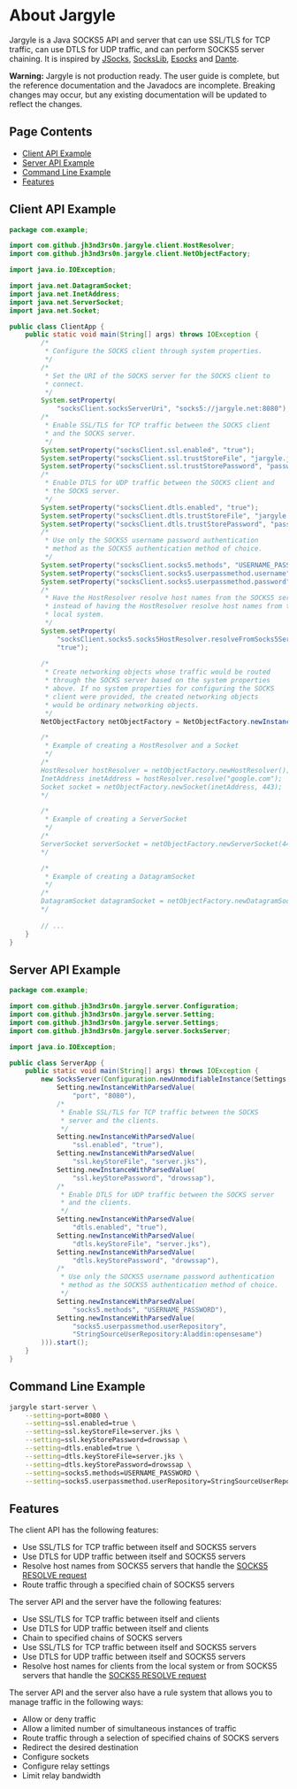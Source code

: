 # About Jargyle 

Jargyle is a Java SOCKS5 API and server that can use SSL/TLS for TCP traffic,
can use DTLS for UDP traffic, and can perform SOCKS5 server chaining. It is
inspired by [JSocks](https://jsocks.sourceforge.net/),
[SocksLib](https://github.com/fengyouchao/sockslib),
[Esocks](https://github.com/fengyouchao/esocks) and
[Dante](https://www.inet.no/dante/index.html).

**Warning:** Jargyle is not production ready. The user guide is complete, but
the reference documentation and the Javadocs are incomplete. Breaking changes
may occur, but any existing documentation will be updated to reflect the
changes.

## Page Contents

-   [Client API Example](#client-api-example)
-   [Server API Example](#server-api-example)
-   [Command Line Example](#command-line-example)
-   [Features](#features)

## Client API Example

```java
package com.example;

import com.github.jh3nd3rs0n.jargyle.client.HostResolver;
import com.github.jh3nd3rs0n.jargyle.client.NetObjectFactory;

import java.io.IOException;

import java.net.DatagramSocket;
import java.net.InetAddress;
import java.net.ServerSocket;
import java.net.Socket;

public class ClientApp {
    public static void main(String[] args) throws IOException {
        /*
         * Configure the SOCKS client through system properties.
         */
        /*
         * Set the URI of the SOCKS server for the SOCKS client to 
         * connect.
         */
        System.setProperty(
            "socksClient.socksServerUri", "socks5://jargyle.net:8080");
        /*
         * Enable SSL/TLS for TCP traffic between the SOCKS client 
         * and the SOCKS server.
         */
        System.setProperty("socksClient.ssl.enabled", "true");
        System.setProperty("socksClient.ssl.trustStoreFile", "jargyle.jks");
        System.setProperty("socksClient.ssl.trustStorePassword", "password");
        /*
         * Enable DTLS for UDP traffic between the SOCKS client and 
         * the SOCKS server.
         */
        System.setProperty("socksClient.dtls.enabled", "true");
        System.setProperty("socksClient.dtls.trustStoreFile", "jargyle.jks");
        System.setProperty("socksClient.dtls.trustStorePassword", "password");
        /*
         * Use only the SOCKS5 username password authentication 
         * method as the SOCKS5 authentication method of choice.
         */
        System.setProperty("socksClient.socks5.methods", "USERNAME_PASSWORD");
        System.setProperty("socksClient.socks5.userpassmethod.username", "Aladdin");
        System.setProperty("socksClient.socks5.userpassmethod.password", "opensesame");
        /*
         * Have the HostResolver resolve host names from the SOCKS5 server 
         * instead of having the HostResolver resolve host names from the 
         * local system.
         */
        System.setProperty(
            "socksClient.socks5.socks5HostResolver.resolveFromSocks5Server", 
            "true");
        
        /*
         * Create networking objects whose traffic would be routed 
         * through the SOCKS server based on the system properties 
         * above. If no system properties for configuring the SOCKS 
         * client were provided, the created networking objects 
         * would be ordinary networking objects.
         */
        NetObjectFactory netObjectFactory = NetObjectFactory.newInstance();

        /*
         * Example of creating a HostResolver and a Socket
         */
        /*        
        HostResolver hostResolver = netObjectFactory.newHostResolver();
        InetAddress inetAddress = hostResolver.resolve("google.com");        
        Socket socket = netObjectFactory.newSocket(inetAddress, 443);
        */

        /*
         * Example of creating a ServerSocket
         */
        /*
        ServerSocket serverSocket = netObjectFactory.newServerSocket(443);
        */

        /*
         * Example of creating a DatagramSocket
         */        
        /*
        DatagramSocket datagramSocket = netObjectFactory.newDatagramSocket(4444);
        */
        
        // ...
    }
}
```

## Server API Example

```java
package com.example;

import com.github.jh3nd3rs0n.jargyle.server.Configuration;
import com.github.jh3nd3rs0n.jargyle.server.Setting;
import com.github.jh3nd3rs0n.jargyle.server.Settings;
import com.github.jh3nd3rs0n.jargyle.server.SocksServer;

import java.io.IOException;

public class ServerApp {
    public static void main(String[] args) throws IOException {
        new SocksServer(Configuration.newUnmodifiableInstance(Settings.of(
            Setting.newInstanceWithParsedValue(
                "port", "8080"),
            /*
             * Enable SSL/TLS for TCP traffic between the SOCKS 
             * server and the clients.
             */
            Setting.newInstanceWithParsedValue(
                "ssl.enabled", "true"),
            Setting.newInstanceWithParsedValue(
                "ssl.keyStoreFile", "server.jks"),
            Setting.newInstanceWithParsedValue(
                "ssl.keyStorePassword", "drowssap"),
            /*
             * Enable DTLS for UDP traffic between the SOCKS server 
             * and the clients.
             */
            Setting.newInstanceWithParsedValue(
                "dtls.enabled", "true"),
            Setting.newInstanceWithParsedValue(
                "dtls.keyStoreFile", "server.jks"),
            Setting.newInstanceWithParsedValue(
                "dtls.keyStorePassword", "drowssap"),
            /*
             * Use only the SOCKS5 username password authentication 
             * method as the SOCKS5 authentication method of choice.
             */
            Setting.newInstanceWithParsedValue(
                "socks5.methods", "USERNAME_PASSWORD"),
            Setting.newInstanceWithParsedValue(
                "socks5.userpassmethod.userRepository",
                "StringSourceUserRepository:Aladdin:opensesame")
        ))).start();
    }
}
```

## Command Line Example

```bash
jargyle start-server \
    --setting=port=8080 \
    --setting=ssl.enabled=true \
    --setting=ssl.keyStoreFile=server.jks \
    --setting=ssl.keyStorePassword=drowssap \
    --setting=dtls.enabled=true \
    --setting=dtls.keyStoreFile=server.jks \
    --setting=dtls.keyStorePassword=drowssap \
    --setting=socks5.methods=USERNAME_PASSWORD \
    --setting=socks5.userpassmethod.userRepository=StringSourceUserRepository:Aladdin:opensesame
```

## Features

The client API has the following features:

-   Use SSL/TLS for TCP traffic between itself and SOCKS5 servers
-   Use DTLS for UDP traffic between itself and SOCKS5 servers
-   Resolve host names from SOCKS5 servers that handle the
[SOCKS5 RESOLVE request](reference/socks5-resolve-request.md)
-   Route traffic through a specified chain of SOCKS5 servers 

The server API and the server have the following features:

-   Use SSL/TLS for TCP traffic between itself and clients
-   Use DTLS for UDP traffic between itself and clients
-   Chain to specified chains of SOCKS servers
-   Use SSL/TLS for TCP traffic between itself and SOCKS5 servers
-   Use DTLS for UDP traffic between itself and SOCKS5 servers
-   Resolve host names for clients from the local system or from SOCKS5 
servers that handle the 
[SOCKS5 RESOLVE request](reference/socks5-resolve-request.md)

The server API and the server also have a rule system that allows you to manage 
traffic in the following ways:

-   Allow or deny traffic
-   Allow a limited number of simultaneous instances of traffic
-   Route traffic through a selection of specified chains of SOCKS servers
-   Redirect the desired destination
-   Configure sockets
-   Configure relay settings
-   Limit relay bandwidth